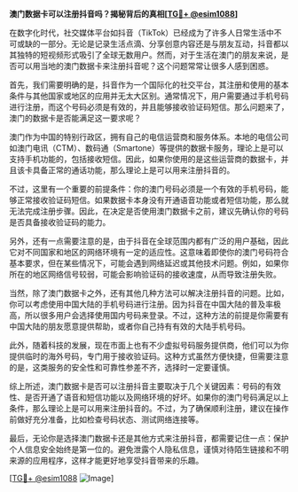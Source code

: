 **澳门数据卡可以注册抖音吗？揭秘背后的真相[[TG💪+ @esim1088](https://t.me/s/esim1088)]**

在数字化时代，社交媒体平台如抖音（TikTok）已经成为了许多人日常生活中不可或缺的一部分。无论是记录生活点滴、分享创意内容还是与朋友互动，抖音都以其独特的短视频形式吸引了全球无数用户。然而，对于生活在澳门的朋友来说，是否可以用当地的澳门数据卡来注册抖音呢？这个问题常常让很多人感到困惑。

首先，我们需要明确的是，抖音作为一个国际化的社交平台，其注册和使用的基本条件与其他国家或地区的应用并无太大区别。通常情况下，用户需要通过手机号码进行注册，而这个号码必须是有效的，并且能够接收验证码短信。那么问题来了，澳门的数据卡是否能满足这一要求呢？

澳门作为中国的特别行政区，拥有自己的电信运营商和服务体系。本地的电信公司如澳门电讯（CTM）、数码通（Smartone）等提供的数据卡服务，理论上是可以支持手机功能的，包括接收短信。因此，如果你使用的是这些运营商的数据卡，并且该卡具备正常的通话功能，那么理论上是可以用来注册抖音的。

不过，这里有一个重要的前提条件：你的澳门号码必须是一个有效的手机号码，能够正常接收验证码短信。如果数据卡本身没有开通语音功能或者短信功能，那么就无法完成注册步骤。因此，在决定是否使用澳门数据卡之前，建议先确认你的号码是否具备接收验证码的能力。

另外，还有一点需要注意的是，由于抖音在全球范围内都有广泛的用户基础，因此它对不同国家和地区的网络环境有一定的适应性。这意味着即使你的澳门号码符合基本要求，但在某些情况下，可能会遇到网络延迟或其他技术问题。例如，如果你所在的地区网络信号较弱，可能会影响验证码的接收速度，从而导致注册失败。

当然，除了澳门数据卡之外，还有其他几种方法可以解决注册抖音的问题。比如，你可以考虑使用中国大陆的手机号码进行注册。因为抖音在中国大陆的普及率极高，所以很多用户会选择使用国内号码来登录。不过，这种方法的前提是你需要有中国大陆的朋友愿意提供帮助，或者你自己持有有效的大陆手机号码。

此外，随着科技的发展，现在市面上也有不少虚拟号码服务提供商，他们可以为你提供临时的海外号码，专门用于接收验证码。这种方式虽然方便快捷，但需要注意的是，这类服务的安全性和可靠性参差不齐，选择时一定要谨慎。

综上所述，澳门数据卡是否可以注册抖音主要取决于几个关键因素：号码的有效性、是否开通了语音和短信功能以及网络环境的好坏。如果你的澳门号码满足以上条件，那么理论上是可以用来注册抖音的。不过，为了确保顺利注册，建议在操作前做好充分准备，比如检查号码状态、测试网络连接等。

最后，无论你是选择澳门数据卡还是其他方式来注册抖音，都需要记住一点：保护个人信息安全始终是第一位的。避免泄露个人隐私信息，谨慎对待陌生链接和不明来源的应用程序，这样才能更好地享受抖音带来的乐趣。

[[TG💪+ @esim1088](https://t.me/s/esim1088) ![Image](https://i.postimg.cc/4NQfJmqS/Snipaste-2025-05-13-00-14-12.png)]